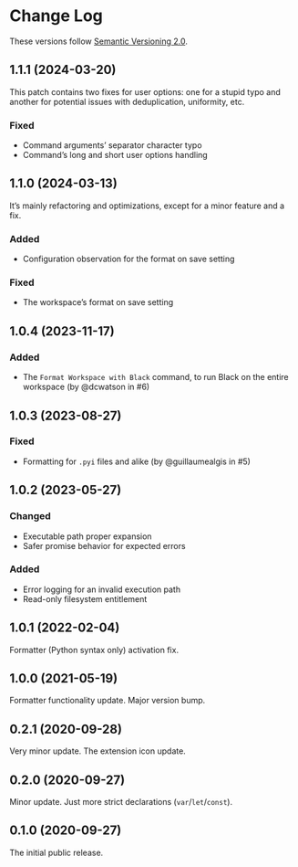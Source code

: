 # Change Log

These versions follow [Semantic Versioning 2.0](https://semver.org).

## 1.1.1 (2024-03-20)

This patch contains two fixes for user options: one for a stupid typo and another
for potential issues with deduplication, uniformity, etc.

### Fixed

- Command arguments’ separator character typo
- Command’s long and short user options handling

## 1.1.0 (2024-03-13)

It’s mainly refactoring and optimizations, except for a minor feature and a fix.

### Added

- Configuration observation for the format on save setting

### Fixed

- The workspace’s format on save setting

## 1.0.4 (2023-11-17)

### Added

- The `Format Workspace with Black` command, to run Black on the entire workspace
  (by @dcwatson in #6)

## 1.0.3 (2023-08-27)

### Fixed

- Formatting for `.pyi` files and alike (by @guillaumealgis in #5)

## 1.0.2 (2023-05-27)

### Changed

- Executable path proper expansion
- Safer promise behavior for expected errors

### Added

- Error logging for an invalid execution path
- Read-only filesystem entitlement

## 1.0.1 (2022-02-04)

Formatter (Python syntax only) activation fix.

## 1.0.0 (2021-05-19)

Formatter functionality update. Major version bump.

## 0.2.1 (2020-09-28)

Very minor update. The extension icon update.

## 0.2.0 (2020-09-27)

Minor update. Just more strict declarations (`var`/`let`/`const`).

## 0.1.0 (2020-09-27)

The initial public release.
